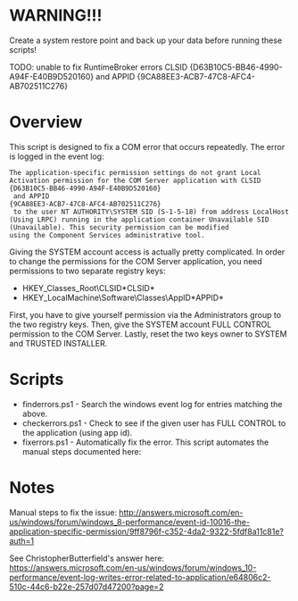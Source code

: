 # WARNING!!!

Create a system restore point and back up your data before running these scripts!

TODO: unable to fix RuntimeBroker errors CLSID {D63B10C5-BB46-4990-A94F-E40B9D520160} and APPID {9CA88EE3-ACB7-47C8-AFC4-AB702511C276}

# Overview

This script is designed to fix a COM error that occurs repeatedly. The error is logged in the event log:

    The application-specific permission settings do not grant Local Activation permission for the COM Server application with CLSID
    {D63B10C5-BB46-4990-A94F-E40B9D520160}
     and APPID
    {9CA88EE3-ACB7-47C8-AFC4-AB702511C276}
     to the user NT AUTHORITY\SYSTEM SID (S-1-5-18) from address LocalHost (Using LRPC) running in the application container Unavailable SID (Unavailable). This security permission can be modified
    using the Component Services administrative tool.

Giving the SYSTEM account access is actually pretty complicated. In order to change the permissions for the COM Server application, you need permissions to two separate registry keys:

 - HKEY_Classes_Root\CLSID\*CLSID*
 - HKEY_LocalMachine\Software\Classes\AppID\*APPID*

First, you have to give yourself permission via the Administrators group to the two registry keys. Then, give the SYSTEM account FULL CONTROL permission to the COM Server. Lastly, reset the two keys owner to SYSTEM and TRUSTED INSTALLER.
    
# Scripts

 - finderrors.ps1 - Search the windows event log for entries matching the above.
 - checkerrors.ps1 - Check to see if the given user has FULL CONTROL to the application (using app id).
 - fixerrors.ps1 - Automatically fix the error. This script automates the manual steps documented here:

# Notes

Manual steps to fix the issue:
http://answers.microsoft.com/en-us/windows/forum/windows_8-performance/event-id-10016-the-application-specific-permission/9ff8796f-c352-4da2-9322-5fdf8a11c81e?auth=1

See ChristopherButterfield's answer here: 
https://answers.microsoft.com/en-us/windows/forum/windows_10-performance/event-log-writes-error-related-to-application/e64806c2-510c-44c6-b22e-257d07d47200?page=2

